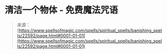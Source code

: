 <!--yml

category: 未分类

date: 2024-06-12 19:06:57

-->

# 清洁一个物体 - 免费魔法咒语

> 来源：[https://www.spellsofmagic.com/spells/spiritual_spells/banishing_spells/22592/page.html#0001-01-01](https://www.spellsofmagic.com/spells/spiritual_spells/banishing_spells/22592/page.html#0001-01-01)

